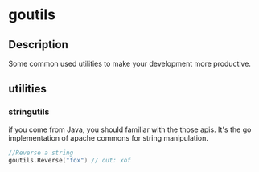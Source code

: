 # goutils

## Description

Some common used utilities to make your development more productive.

## utilities

### stringutils

if you come from Java, you should familiar with the those apis. It's the go implementation of
apache commons for string manipulation.

```go
//Reverse a string
goutils.Reverse("fox") // out: xof
```
